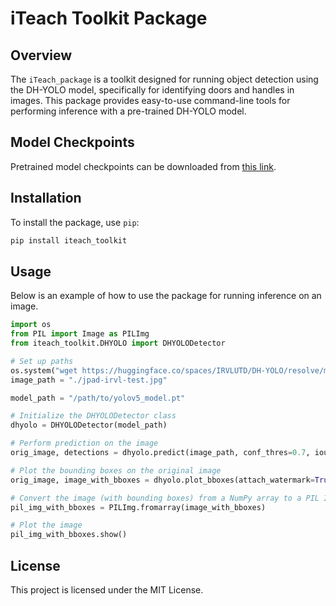 
# iTeach Toolkit Package

## Overview
The `iTeach_package` is a toolkit designed for running object detection using the DH-YOLO model, specifically for identifying doors and handles in images. This package provides easy-to-use command-line tools for performing inference with a pre-trained DH-YOLO model.

## Model Checkpoints
Pretrained model checkpoints can be downloaded from [this link](https://utdallas.box.com/v/DHYOLO-Pretrained-Checkpoints).

## Installation
To install the package, use `pip`:

```bash
pip install iteach_toolkit
```

## Usage

Below is an example of how to use the package for running inference on an image.

```python
import os
from PIL import Image as PILImg
from iteach_toolkit.DHYOLO import DHYOLODetector

# Set up paths
os.system("wget https://huggingface.co/spaces/IRVLUTD/DH-YOLO/resolve/main/test_imgs/jpad-irvl-test.jpg")
image_path = "./jpad-irvl-test.jpg"

model_path = "/path/to/yolov5_model.pt"

# Initialize the DHYOLODetector class
dhyolo = DHYOLODetector(model_path)

# Perform prediction on the image
orig_image, detections = dhyolo.predict(image_path, conf_thres=0.7, iou_thres=0.7, max_det=1000)

# Plot the bounding boxes on the original image
orig_image, image_with_bboxes = dhyolo.plot_bboxes(attach_watermark=True)

# Convert the image (with bounding boxes) from a NumPy array to a PIL Image for display.
pil_img_with_bboxes = PILImg.fromarray(image_with_bboxes)

# Plot the image
pil_img_with_bboxes.show()
```

## License

This project is licensed under the MIT License.
